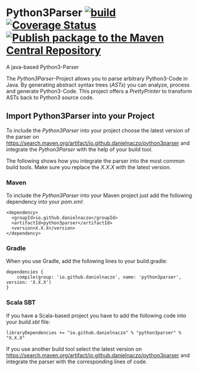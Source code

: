 # Python3Parser [![build](https://github.com/danielNaczo/Python3Parser/actions/workflows/maven.yml/badge.svg)](https://github.com/danielNaczo/Python3Parser/actions/workflows/maven.yml) [![Coverage Status](https://coveralls.io/repos/github/danielNaczo/Python3Parser/badge.svg?branch=master)](https://coveralls.io/github/danielNaczo/Python3Parser?branch=master) [![Publish package to the Maven Central Repository](https://github.com/danielNaczo/Python3Parser/actions/workflows/maven-publish.yml/badge.svg)](https://github.com/danielNaczo/Python3Parser/actions/workflows/maven-publish.yml)
A java-based Python3-Parser

The *Python3Parser*-Project allows you to parse arbitrary Python3-Code in Java. By generating abstract syntax trees (*ASTs*)
you can analyze, process and generate Python3-Code. This project offers a *PrettyPrinter* to transform ASTs back to
Python3 source code. 


## Import Python3Parser into your Project
To include the *Python3Parser* into your project choose the latest version of the parser on https://search.maven.org/artifact/io.github.danielnaczo/python3parser and integrate the *Python3Parser* with the help of your build tool.

The following shows how you integrate the parser into the most common build tools. Make sure you replace the *X.X.X* with the latest version.

### Maven
To include the *Python3Parser* into your Maven project just add the following dependency into your *pom.xml*:

```
<dependency>
  <groupId>io.github.danielnaczo</groupId>
  <artifactId>python3parser</artifactId>
  <version>X.X.X</version>
</dependency>
```

### Gradle
When you use Gradle, add the following lines to your build.gradle:

```
dependencies {
    compile(group: 'io.github.danielnaczo', name: 'python3parser', version: 'X.X.X')
}
```

### Scala SBT
If you have a Scala-based project you have to add the following code into your *build.sbt* file:

```
libraryDependencies += "io.github.danielnaczo" % "python3parser" % "X.X.X"
```

If you use another build tool select the latest version on https://search.maven.org/artifact/io.github.danielnaczo/python3parser and integrate the parser with the corresponding lines of code.
